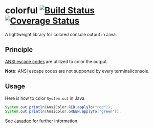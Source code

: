 # colorful [![Build Status](https://travis-ci.org/a11n/colorful.svg?branch=master)](https://travis-ci.org/a11n/colorful) [![Coverage Status](https://coveralls.io/repos/a11n/colorful/badge.svg)](https://coveralls.io/r/a11n/colorful)
A lightweight library for colored console output in Java.

## Principle
[ANSI escape codes](http://en.wikipedia.org/wiki/ANSI_escape_code) are utilized to color the output.

**Note:** ANSI escape codes are not supported by every terminal/console.

## Usage
Here is how to color `System.out` in Java.
```java
System.out.println(AnsiColor.RED.applyTo("red"));
System.out.println(AnsiColor.GREEN.applyTo("green"));
```

See [Javadoc](http://a11n.github.io/colorful/javadoc/) for further information.
